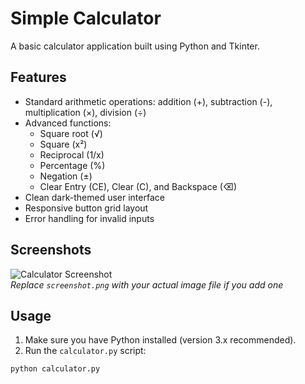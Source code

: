 # Simple Calculator

A basic calculator application built using Python and Tkinter.

## Features

- Standard arithmetic operations: addition (+), subtraction (-), multiplication (×), division (÷)
- Advanced functions:
  - Square root (√)
  - Square (x²)
  - Reciprocal (1/x)
  - Percentage (%)
  - Negation (±)
  - Clear Entry (CE), Clear (C), and Backspace (⌫)
- Clean dark-themed user interface
- Responsive button grid layout
- Error handling for invalid inputs

## Screenshots

![Calculator Screenshot](screenshot.png)  
*Replace `screenshot.png` with your actual image file if you add one*

## Usage

1. Make sure you have Python installed (version 3.x recommended).  
2. Run the `calculator.py` script:

```bash
python calculator.py

